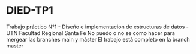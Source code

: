 # DIED-TP1
Trabajo práctico N°1 - Diseño e implementacion de estructuras de datos - UTN Facultad Regional Santa Fe
No puedo o no se como hacer para mergear las branches main y máster 
El trabajo está completo en la branch master
